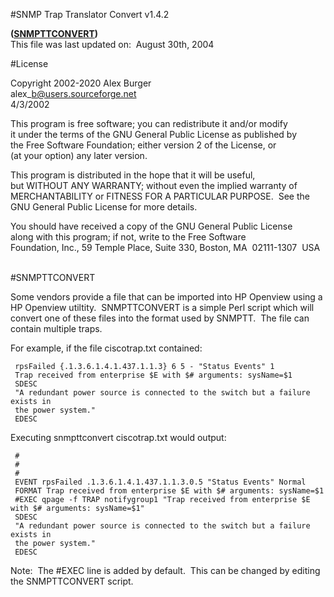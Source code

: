 <!DOCTYPE doctype PUBLIC "-//W3C//DTD XHTML 1.0 Transitional//EN"
"http://www.w3.org/TR/xhtml1/DTD/xhtml1-transitional.dtd">
<html xmlns="http://www.w3.org/1999/xhtml">
<head>
<meta name="generator" content=
"HTML Tidy for HTML5 for Linux version 5.4.0" />
<meta content="text/html; charset=utf-8" http-equiv=
"Content-Type" />
<meta content="Alex Burger" name="Author" />
<meta content="Mozilla/4.78 [en] (Windows NT 5.0; U) [Netscape]"
name="GENERATOR" />
<link rel="StyleSheet" type="text/css" href="layout1.css" />
<title>SNMP Trap Translator</title>
</head>

#SNMP Trap Translator Convert v1.4.2

**(**[**SNMPTTCONVERT**](http://www.snmptt.org)**)**  
This file was last updated on:  August 30th, 2004

#License

Copyright 2002-2020 Alex Burger  
alex\_b@users.sourceforge.net  
4/3/2002

This program is free software; you can redistribute it and/or modify  
it under the terms of the GNU General Public License as published by  
the Free Software Foundation; either version 2 of the License, or  
(at your option) any later version.

This program is distributed in the hope that it will be useful,  
but WITHOUT ANY WARRANTY; without even the implied warranty of  
MERCHANTABILITY or FITNESS FOR A PARTICULAR PURPOSE.  See the  
GNU General Public License for more details.

You should have received a copy of the GNU General Public License  
along with this program; if not, write to the Free Software  
Foundation, Inc., 59 Temple Place, Suite 330, Boston, MA  02111-1307  USA  
 

#SNMPTTCONVERT

Some vendors provide a file that can be imported into HP Openview using a HP Openview utiltity.  SNMPTTCONVERT is a simple Perl script which will convert one of these files into the format used by SNMPTT.  The file can contain multiple traps.

For example, if the file ciscotrap.txt contained:

     rpsFailed {.1.3.6.1.4.1.437.1.1.3} 6 5 - "Status Events" 1  
     Trap received from enterprise $E with $# arguments: sysName=$1  
     SDESC  
     "A redundant power source is connected to the switch but a failure exists in  
     the power system."  
     EDESC

Executing snmpttconvert ciscotrap.txt would output:

     #  
     #  
     #  
     EVENT rpsFailed .1.3.6.1.4.1.437.1.1.3.0.5 "Status Events" Normal  
     FORMAT Trap received from enterprise $E with $# arguments: sysName=$1  
     #EXEC qpage -f TRAP notifygroup1 "Trap received from enterprise $E with $# arguments: sysName=$1"  
     SDESC  
     "A redundant power source is connected to the switch but a failure exists in  
     the power system."  
     EDESC
  
Note:  The #EXEC line is added by default.  This can be changed by editing the SNMPTTCONVERT script.